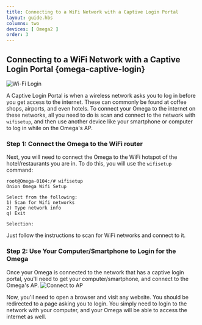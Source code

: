 ```yaml
---
title: Connecting to a WiFi Network with a Captive Login Portal
layout: guide.hbs
columns: two
devices: [ Omega2 ]
order: 3
---
```


## Connecting to a WiFi Network with a Captive Login Portal {omega-captive-login}

<!-- // can base this heavily on the existing article -->

<!-- // give an example of places with captive login portals: starbucks, airports, libraries, etc -->


<!-- // copy the steps from the existing article, make it flow nicely, add any images as required -->


![Wi-Fi Login](https://raw.githubusercontent.com/OnionIoT/Onion-Docs/master/Omega2/Documentation/Doing-Stuff/img/connecting-captive-login.png "Connect to AP")

A Captive Login Portal is when a wireless network asks you to log in before you get access to the internet. These can commonly be found at coffee shops, airports, and even hotels. To connect your Omega to the internet on these networks, all you need to do is scan and connect to the network with `wifisetup`, and then use another device like your smartphone or computer to log in while on the Omega's AP.

### Step 1: Connect the Omega to the WiFi router

Next, you will need to connect the Omega to the WiFi hotspot of the hotel/restaurants you are in. To do this, you will use the `wifisetup` command:

```
root@Omega-0104:/# wifisetup
Onion Omega Wifi Setup

Select from the following:
1) Scan for Wifi networks
2) Type network info
q) Exit

Selection:
```

Just follow the instructions to scan for WiFi networks and connect to it.

### Step 2: Use Your Computer/Smartphone to Login for the Omega

Once your Omega is connected to the network that has a captive login portal, you'll need to get your computer/smartphone, and connect to the Omega's AP.
![Connect to AP](https://raw.githubusercontent.com/OnionIoT/Onion-Docs/master/Omega2/Documentation/Get-Started/img/setup-1-connect-to-wifi.png "Connect to AP")

Now, you'll need to open a browser and visit any website. You should be redirected to a page asking you to login. You simply need to login to the network with your computer, and your Omega will be able to access the internet as well.
